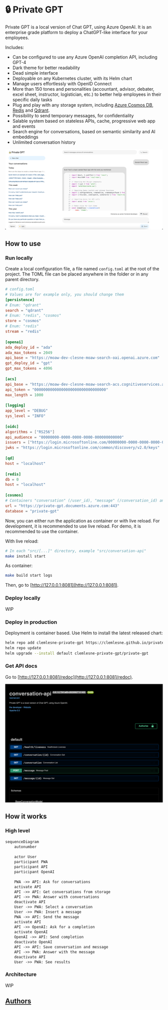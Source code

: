 # 🔒 Private GPT

Private GPT is a local version of Chat GPT, using Azure OpenAI. It is an enterprise grade platform to deploy a ChatGPT-like interface for your employees.

Includes:

- Can be configured to use any Azure OpenAI completion API, including GPT-4
- Dark theme for better readability
- Dead simple interface
- Deployable on any Kubernetes cluster, with its Helm chart
- Manage users effortlessly with OpenID Connect
- More than 150 tones and personalities (accountant, advisor, debater, excel sheet, instructor, logistician, etc.) to better help employees in their specific daily tasks
- Plug and play with any storage system, including [Azure Cosmos DB](https://learn.microsoft.com/en-us/azure/cosmos-db/), [Redis](https://github.com/redis/redis) and [Qdrant](https://github.com/qdrant/qdrant).
- Possibility to send temporary messages, for confidentiality
- Salable system based on stateless APIs, cache, progressive web app and events
- Search engine for conversations, based on semantic similarity and AI embeddings
- Unlimited conversation history

![Application screenshot](docs/main.png)

## How to use

### Run locally

Create a local configuration file, a file named `config.toml` at the root of the project. The TOML file can be placed anywhere in the folder or in any parent directory.

```toml
# config.toml
# Values are for example only, you should change them
[persistence]
# Enum: "qdrant"
search = "qdrant"
# Enum: "redis", "cosmos"
store = "cosmos"
# Enum: "redis"
stream = "redis"

[openai]
ada_deploy_id = "ada"
ada_max_tokens = 2049
api_base = "https://moaw-dev-clesne-moaw-search-oai.openai.azure.com"
gpt_deploy_id = "gpt"
gpt_max_tokens = 4096

[acs]
api_base = "https://moaw-dev-clesne-moaw-search-acs.cognitiveservices.azure.com"
api_token = "00000000000000000000000000000000"
max_length = 1000

[logging]
app_level = "DEBUG"
sys_level = "INFO"

[oidc]
algorithms = ["RS256"]
api_audience = "00000000-0000-0000-0000-000000000000"
issuers = ["https://login.microsoftonline.com/00000000-0000-0000-0000-000000000000/v2.0"]
jwks = "https://login.microsoftonline.com/common/discovery/v2.0/keys"

[qd]
host = "localhost"

[redis]
db = 0
host = "localhost"

[cosmos]
# Containers "conversation" (/user_id), "message" (/conversation_id) and "user" (/dummy) must exist
url = "https://private-gpt.documents.azure.com:443"
database = "private-gpt"
```

Now, you can either run the application as container or with live reload. For development, it is recommended to use live reload. For demo, it is recommended to use the container.

With live reload:

```bash
# In each "src/[...]" directory, example "src/conversation-api"
make install start
```

As container:

```bash
make build start logs
```

Then, go to [http://127.0.0.1:8081](http://127.0.0.1:8081).

### Deploy locally

WIP

### Deploy in production

Deployment is container based. Use Helm to install the latest released chart:

```bash
helm repo add clemlesne-private-gpt https://clemlesne.github.io/private-gpt
helm repo update
helm upgrade --install default clemlesne-private-gpt/private-gpt
```

### Get API docs

Go to [http://127.0.0.1:8081/redoc](http://127.0.0.1:8081/redoc).

![Documentation endpoint](docs/doc.png)

## How it works

### High level

```mermaid
sequenceDiagram
    autonumber

    actor User
    participant PWA
    participant API
    participant OpenAI

    PWA ->> API: Ask for conversations
    activate API
    API ->> API: Get conversations from storage
    API ->> PWA: Answer with conversations
    deactivate API
    User ->> PWA: Select a conversation
    User ->> PWA: Insert a message
    PWA ->> API: Send the message
    activate API
    API ->> OpenAI: Ask for a completion
    activate OpenAI
    OpenAI ->> API: Send completion
    deactivate OpenAI
    API ->> API: Save conversation and message
    API ->> PWA: Answer with the message
    deactivate API
    User ->> PWA: See results
```

### Architecture

WIP

## [Authors](./AUTHORS.md)
